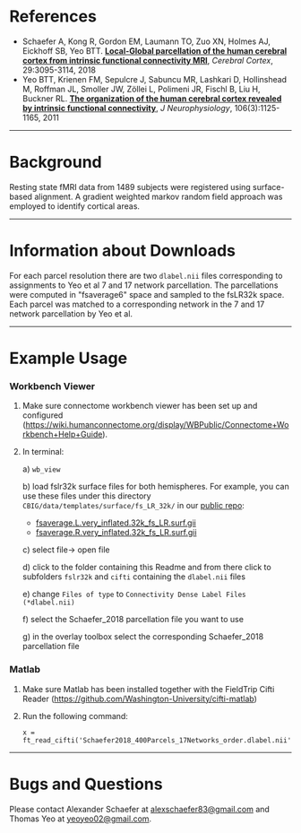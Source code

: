 References
==========
+ Schaefer A, Kong R, Gordon EM, Laumann TO, Zuo XN, Holmes AJ, Eickhoff SB, Yeo BTT. [**Local-Global parcellation of the human cerebral cortex from intrinsic functional connectivity MRI**](http://people.csail.mit.edu/ythomas/publications/2018LocalGlobal-CerebCor.pdf), *Cerebral Cortex*, 29:3095-3114, 2018
+ Yeo BTT, Krienen FM, Sepulcre J, Sabuncu MR, Lashkari D, Hollinshead M, Roffman JL, Smoller JW, Zöllei L, Polimeni JR, Fischl B, Liu H, Buckner RL. [**The organization of the human cerebral cortex revealed by intrinsic functional connectivity**](http://people.csail.mit.edu/ythomas/publications/2011CorticalOrganization-JNeurophysiol.pdf), *J Neurophysiology*, 106(3):1125-1165, 2011


----

Background
==========
Resting state fMRI data from 1489 subjects were registered using surface-based alignment. A gradient weighted markov random field approach was employed to identify cortical areas.

----

Information about Downloads
===========================
For each parcel resolution there are two `dlabel.nii` files corresponding to assignments to Yeo et al 7 and 17 network parcellation. The parcellations were computed in "fsaverage6" space and sampled to the fsLR32k space.  Each parcel was matched to a corresponding network in the 7 and 17 network parcellation by Yeo et al. 

----

Example Usage
=============
### Workbench Viewer
1) Make sure connectome workbench viewer has been set up and configured (https://wiki.humanconnectome.org/display/WBPublic/Connectome+Workbench+Help+Guide).

2) In terminal:

   a) `wb_view`
   
   b) load fslr32k surface files for both hemispheres. For example, you can use these files under this directory `CBIG/data/templates/surface/fs_LR_32k/` in our [public repo](https://github.com/ThomasYeoLab/CBIG):
   - [fsaverage.L.very_inflated.32k_fs_LR.surf.gii](https://github.com/ThomasYeoLab/CBIG/blob/master/data/templates/surface/fs_LR_32k/fsaverage.L.very_inflated.32k_fs_LR.surf.gii)
   - [fsaverage.R.very_inflated.32k_fs_LR.surf.gii](https://github.com/ThomasYeoLab/CBIG/blob/master/data/templates/surface/fs_LR_32k/fsaverage.R.very_inflated.32k_fs_LR.surf.gii)
   
   c) select file-> open file  
   
   d) click to the folder containing this Readme and from there click to subfolders `fslr32k` and `cifti` containing the `dlabel.nii` files
   
   e) change `Files of type` to `Connectivity Dense Label Files (*dlabel.nii)`
   
   f) select the Schaefer_2018 parcellation file you want to use  
   
   g) in the overlay toolbox select the corresponding Schaefer_2018 parcellation file


### Matlab
1) Make sure Matlab has been installed together with the FieldTrip Cifti Reader (https://github.com/Washington-University/cifti-matlab)  

2) Run the following command:
   ```
   x = ft_read_cifti('Schaefer2018_400Parcels_17Networks_order.dlabel.nii','mapname','array');
   ```

----

Bugs and Questions
==================
Please contact Alexander Schaefer at alexschaefer83@gmail.com and Thomas Yeo at yeoyeo02@gmail.com.

